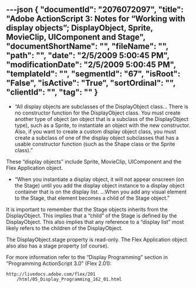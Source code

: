 ---json
{
  "documentId": "2076072097",
  "title": "Adobe ActionScript 3: Notes for “Working with display objects”; DisplayObject, Sprite, MovieClip, UIComponent and Stage",
  "documentShortName": "",
  "fileName": "",
  "path": "",
  "date": "2/5/2009 5:00:45 PM",
  "modificationDate": "2/5/2009 5:00:45 PM",
  "templateId": "",
  "segmentId": "67",
  "isRoot": "False",
  "isActive": "True",
  "sortOrdinal": "",
  "clientId": "",
  "tag": ""
}
---

* “All display objects are subclasses of the DisplayObject class… There is no constructor function for the DisplayObject class. You must create another type of object (an object that is a subclass of the DisplayObject type), such as a Sprite, to instantiate an object with the new constructor. Also, if you want to create a custom display object class, you must create a subclass of one of the display object subclasses that has a usable constructor function (such as the Shape class or the Sprite class).”

These “display objects” include Sprite, MovieClip, UIComponent and the Flex Application object.

* “When you instantiate a display object, it will not appear onscreen (on the Stage) until you add the display object instance to a display object container that is on the display list. …When you add any visual element to the Stage, that element becomes a child of the Stage object.”

It is important to remember that the Stage objects inherits from the DisplayObject. This implies that a “child” of the Stage is defined by the DisplayObject. This also implies that any reference to a “display list” most likely refers to the children of the DisplayObject.

The DisplayObject.stage property is read-only. The Flex Application object also also has a stage property (of course).

For more information refer to the “Display Programming” section in “Programming ActionScript 3.0” (Flex 2.01):

    http://livedocs.adobe.com/flex/201
        /html/05_Display_Programming_162_01.html
